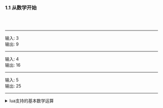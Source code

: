 <h3 id = "title">
  1.1 从数学开始
</h3>
</br>
</br>

---
<div id = "qqq">
  <div id = "q0i">输入: 3</div>
  <div id = "q0o">输出: 9</div>
</div>

---
<div id = "qqq">
  <div id = "q0i">输入: 4</div>
  <div id = "q0o">输出: 16</div>
</div>

---
<div id = "qqq">
  <div id = "q0i">输入: 5</div>
  <div id = "q0o">输出: 25</div>
</div>

---


<details>
<summary>lua支持的基本数学运算</summary>    
<table class="paleBlueRows">
  <tr><td>操作符</td><td>描述</td><td>示例</td></tr>
  <tr><td>+</td><td>加法</td><td>1+2</td></tr>
  <tr><td>-</td><td>减法</td><td>1-2</td></tr>
  <tr><td>*</td><td>乘法</td><td>1*2</td></tr>
  <tr><td>/</td><td>除法</td><td>1/2</td></tr>
  <tr><td>//</td><td>向下整除</td><td>1//2 ( 1 // 2 = 0)</td></tr>
  <tr><td>%</td><td>取模</td><td>8%5 ( 8 % 5 = 3)</td></tr>
  <tr><td>^</td><td>乘方</td><td>2^3 ( 2 ^ 3 = 8)</td></tr>
</table>
什么是取模？  
详见[取模运算](https://baike.baidu.com/item/%E5%8F%96%E6%A8%A1%E8%BF%90%E7%AE%97/10739384)[取模运算理解](https://www.jianshu.com/p/5e1a83e8be3b)(内网就别详见了)  
在这里讨论下正数。
对于正数来讲，取模运算就是向下整除取余，比如   
8 % 5 = 3  
8 // 5 = 1   
8 - ( 5 * 1 ) = 8 % 5 = 3
很多时候只会用到正数的取模运算，不会用到负数，上面基本够用了。

完整的取模运算定义  
首先需要定义 **向下取整**。因为取模需要 **向下整除**，而 **向下整除** 需要 **向下取整**, 所以必须先定义 **向下取整**。  
> **向下取整** : 取不大于x的最大整数.  也即取数轴最接近的左边的数

```lua
--[[
      -4   -3   -2   -1   0    1    2    3    4    5
  ----+----+----+----+----+----+----+----+----+----+--->
        ｜                   ｜               ｜
        ⌊-3.6⌋ = -4          ⌊0.6⌋ = 0        ⌊4⌋ = 4 
]]--
```
> **向下整除** : 做一次除法, 然后**对商向下取整**.  

> **取模** : 做一次**向下整除**, 然后取此次整除所得的余数. 

示例可见上文.

ok, 详细定义就是以上.


</details>
